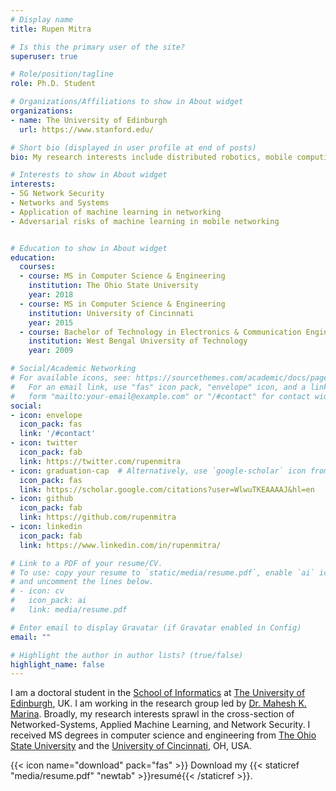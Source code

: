 ```yaml
---
# Display name
title: Rupen Mitra

# Is this the primary user of the site?
superuser: true

# Role/position/tagline
role: Ph.D. Student 

# Organizations/Affiliations to show in About widget
organizations:
- name: The University of Edinburgh
  url: https://www.stanford.edu/

# Short bio (displayed in user profile at end of posts)
bio: My research interests include distributed robotics, mobile computing and programmable matter.

# Interests to show in About widget
interests:
- 5G Network Security
- Networks and Systems
- Application of machine learning in networking
- Adversarial risks of machine learning in mobile networking


# Education to show in About widget
education:
  courses:
  - course: MS in Computer Science & Engineering
    institution: The Ohio State University
    year: 2018
  - course: MS in Computer Science & Engineering 
    institution: University of Cincinnati
    year: 2015
  - course: Bachelor of Technology in Electronics & Communication Engineering
    institution: West Bengal University of Technology
    year: 2009

# Social/Academic Networking
# For available icons, see: https://sourcethemes.com/academic/docs/page-builder/#icons
#   For an email link, use "fas" icon pack, "envelope" icon, and a link in the
#   form "mailto:your-email@example.com" or "/#contact" for contact widget.
social:
- icon: envelope
  icon_pack: fas
  link: '/#contact'
- icon: twitter
  icon_pack: fab
  link: https://twitter.com/rupenmitra
- icon: graduation-cap  # Alternatively, use `google-scholar` icon from `ai` icon pack
  icon_pack: fas
  link: https://scholar.google.com/citations?user=WlwuTKEAAAAJ&hl=en
- icon: github
  icon_pack: fab
  link: https://github.com/rupenmitra
- icon: linkedin
  icon_pack: fab
  link: https://www.linkedin.com/in/rupenmitra/

# Link to a PDF of your resume/CV.
# To use: copy your resume to `static/media/resume.pdf`, enable `ai` icons in `params.toml`, 
# and uncomment the lines below.
# - icon: cv
#   icon_pack: ai
#   link: media/resume.pdf

# Enter email to display Gravatar (if Gravatar enabled in Config)
email: ""

# Highlight the author in author lists? (true/false)
highlight_name: false
---
```

I am a doctoral student in the [School of Informatics](https://www.ed.ac.uk/informatics) at [The University of Edinburgh](https://www.ed.ac.uk/), UK. I am working in the research group led by [Dr. Mahesh K. Marina](http://homepages.inf.ed.ac.uk/mmarina/). Broadly, my research interests sprawl in the cross-section of Networked-Systems, Applied Machine Learning, and Network Security. I received MS degrees in computer science and engineering from [The Ohio State University](https://www.osu.edu/) and the [University of Cincinnati](https://www.uc.edu/), OH, USA.


{{< icon name="download" pack="fas" >}} Download my {{< staticref "media/resume.pdf" "newtab" >}}resumé{{< /staticref >}}.
